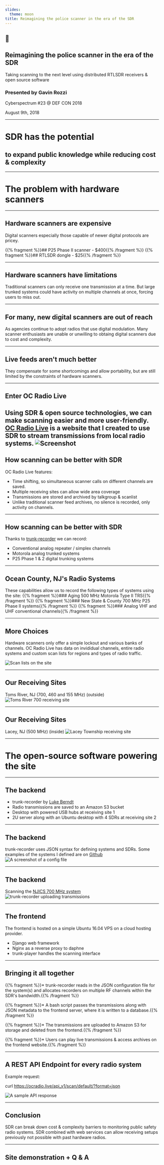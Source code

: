 ```yaml
---
slides:
  theme: moon
title: Reimagining the police scanner in the era of the SDR
---
```

## 📶

## Reimagining the police scanner in the era of the SDR

Taking scanning to the next level using distributed RTLSDR receivers & open source software 

### Presented by Gavin Rozzi

Cyberspectrum #23 @ DEF CON 2018

August 9th, 2018

---
# SDR has the potential 
## to expand public knowledge while reducing cost & complexity
---
# The problem with hardware scanners
---
## Hardware scanners are expensive

Digital scanners especially those capable of newer digital protocols are pricey.

{{% fragment %}}## P25 Phase II scanner - $400{{% /fragment %}}
{{% fragment %}}## RTLSDR dongle - $25{{% /fragment %}}

---

## Hardware scanners have limitations
Traditional scanners can only receive one transmission at a time. But large trunked systems could have activity on multiple channels at once, forcing users to miss out.

---

## For many, new digital scanners are out of reach
As agencies continue to adopt radios that use digital modulation. Many scanner enthusiasts are unable or unwilling to obtaing digital scanners due to cost and complexity.

---

## Live feeds aren't much better
They compensate for some shortcomings and allow portability, but are still limited by the constraints
of hardware scanners.

---

## Enter OC Radio Live
Using SDR & open source technologies, we can make scanning easier and more user-friendly.
[OC Radio Live](https://ocradio.live/) is a website that I created to use SDR to stream transmissions from local radio systems.
![Screenshot](https://www.gavinrozzi.com/img/ocrl-new-channels.jpeg)
---

## How scanning can be better with SDR
OC Radio Live features:

 - Time shifting, so simultaneous scanner calls on different channels are saved.
 - Multiple receiving sites can allow wide area coverage
 - Transmissions are stored and archived by talkgroup & scanlist
 - Unlike traditional scanner feed archives, no silence is recorded, only activity on channels.
 
---
## How scanning can be better with SDR
Thanks to [trunk-recorder](https://github.com/robotastic/trunk-recorder) we can record:

- Conventional analog repeater / simplex channels
- Motorola analog trunked systems
- P25 Phase 1 & 2 digital trunking systems

---

## Ocean County, NJ's Radio Systems
These capabilities allow us to record the following types of systems using the site:
{{% fragment %}}### Aging 500 MHz Motorola Type II TRS{{% /fragment %}}
{{% fragment %}}### New State & County 700 MHz P25 Phase II systems{{% /fragment %}}
{{% fragment %}}### Analog VHF and UHF conventional channels{{% /fragment %}}

---

## More Choices
Hardware scanners only offer a simple lockout and various banks of channels. 
OC Radio Live has data on invididual channels, entire radio systems and custom scan lists for regions and types of radio traffic.

![Scan lists on the site](/img/slide-images/ocradio/scanlists.JPG)

---

## Our Receiving Sites
Toms River, NJ (700, 460 and 155 MHz) (outside)
![Toms River 700 receiving site](/img/slide-images/ocradio/tr-700site.jpg)

---

## Our Receiving Sites
Lacey, NJ (500 MHz) (inside)
![Lacey Township receiving site](/img/slide-images/ocradio/IMG_1570.jpg)

---

# The open-source software powering the site

---

## The backend
- trunk-recorder by [Luke Berndt](https://github.com/robotastic/trunk-recorder)
- Radio transmissions are saved to an Amazon S3 bucket
- Desktop with powered USB hubs at receiving site 1
- 2U server along with an Ubuntu desktop with 4 SDRs at receiving site 2

---

## The backend
trunk-recorder uses JSON syntax for defining systems and SDRs.
Some examples of the systems I defined are on [Github](https://github.com/gavinrozzi/ocradio-configs)
![A screenshot of a config file](img/slide-images/ocradio/configfile.JPG)

---

## The backend
Scanning the [NJICS 700 MHz system](https://www.radioreference.com/apps/db/?sid=7021)
![trunk-recorder uploading transmissions](img/slide-images/ocradio/recorderoutput.JPG)

---

## The frontend
The frontend is hosted on a simple Ubuntu 16.04 VPS on a cloud hosting provider.

- Django web framework
- Nginx as a reverse proxy to daphne
- trunk-player handles the scanning interface

---
## Bringing it all together
{{% fragment %}}* trunk-recorder reads in the JSON configuration file for the system(s) and allocates recorders on
multiple RF channels within the SDR's bandwidth.{{% /fragment %}}

{{% fragment %}}* A bash script passes the transmissions along with JSON metadata to the frontend server, where it is written to a database.{{% /fragment %}}


{{% fragment %}}* The transmissions are uploaded to Amazon S3 for storage and deleted from the frontend.{{% /fragment %}}

{{% fragment %}}* Users can play live transmissions & access archives on the frontend website.{{% /fragment %}}

---

## A REST API Endpoint for every radio system
Example request:

curl https://ocradio.live/api_v1/scan/default/?format=json

![A sample API response](/img/slide-images/ocradio/api.JPG)

---

## Conclusion
SDR can break down cost & complexity barriers to monitoring public safety radio systems.
SDR combined with web services can allow receiving setups previously not possible with past hardware radios.

---

## Site demonstration + Q & A
